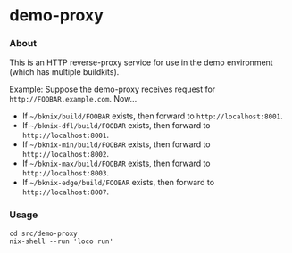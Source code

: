 # demo-proxy

### About

This is an HTTP reverse-proxy service for use in the demo environment (which has
multiple buildkits).

Example: Suppose the demo-proxy receives request for `http://FOOBAR.example.com`. Now...

* If `~/bknix/build/FOOBAR`      exists, then forward to `http://localhost:8001`.
* If `~/bknix-dfl/build/FOOBAR`  exists, then forward to `http://localhost:8001`.
* If `~/bknix-min/build/FOOBAR`  exists, then forward to `http://localhost:8002`.
* If `~/bknix-max/build/FOOBAR`  exists, then forward to `http://localhost:8003`.
* If `~/bknix-edge/build/FOOBAR` exists, then forward to `http://localhost:8007`.

### Usage

```
cd src/demo-proxy
nix-shell --run 'loco run'
```
